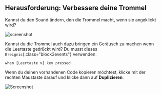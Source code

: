 ## Herausforderung: Verbessere deine Trommel

Kannst du den Sound ändern, den die Trommel macht, wenn sie angeklickt wird?

![screenshot](images/band-drum-sound.png)

Kannst du die Trommel auch dazu bringen ein Geräusch zu machen wenn die Leertaste gedrückt wird? Du musst dieses `Ereignis`{:class="block3events"} verwenden:

```blocks3
when [Leertaste v] key pressed
```

Wenn du deinen vorhandenen Code kopieren möchtest, klicke mit der rechten Maustaste darauf und klicke dann auf **Duplizieren**.

![Screenshot](images/band-duplicate-code.png)